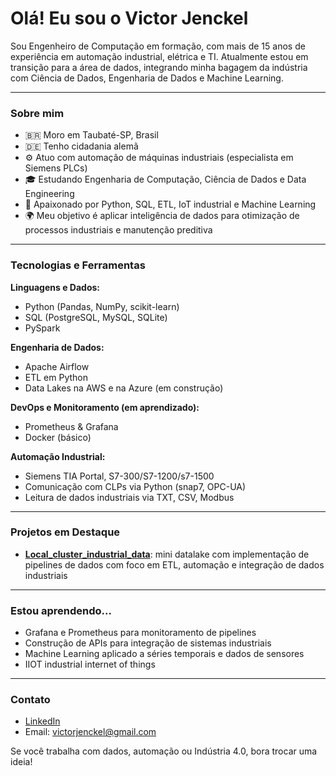 # Olá! Eu sou o Victor Jenckel

Sou Engenheiro de Computação em formação, com mais de 15 anos de experiência em automação industrial, elétrica e TI. Atualmente estou em transição para a área de dados, integrando minha bagagem da indústria com Ciência de Dados, Engenharia de Dados e Machine Learning.

---

### Sobre mim

- 🇧🇷 Moro em Taubaté-SP, Brasil
- 🇩🇪 Tenho cidadania alemã
- ⚙️ Atuo com automação de máquinas industriais (especialista em Siemens PLCs)
- 🎓 Estudando Engenharia de Computação, Ciência de Dados e Data Engineering
- 🚀 Apaixonado por Python, SQL, ETL, IoT industrial e Machine Learning
- 🌍 Meu objetivo é aplicar inteligência de dados para otimização de processos industriais e manutenção preditiva

---

### Tecnologias e Ferramentas

**Linguagens e Dados:**
- Python (Pandas, NumPy, scikit-learn)
- SQL (PostgreSQL, MySQL, SQLite)
- PySpark

**Engenharia de Dados:**
- Apache Airflow
- ETL em Python
- Data Lakes na AWS e na Azure (em construção)

**DevOps e Monitoramento (em aprendizado):**
- Prometheus & Grafana
- Docker (básico)

**Automação Industrial:**
- Siemens TIA Portal, S7-300/S7-1200/s7-1500
- Comunicação com CLPs via Python (snap7, OPC-UA)
- Leitura de dados industriais via TXT, CSV, Modbus

---

### Projetos em Destaque

- **[Local_cluster_industrial_data](https://github.com/VictorJenckel/local_cluster_industrial_data)**: mini datalake com implementação de pipelines de dados com foco em ETL, automação e integração de dados industriais

---

### Estou aprendendo...

- Grafana e Prometheus para monitoramento de pipelines
- Construção de APIs para integração de sistemas industriais
- Machine Learning aplicado a séries temporais e dados de sensores
- IIOT industrial internet of things

---

### Contato

- [LinkedIn](https://www.linkedin.com/in/victorjenckel)
- Email: victorjenckel@gmail.com

Se você trabalha com dados, automação ou Indústria 4.0, bora trocar uma ideia!
